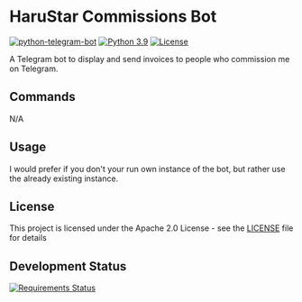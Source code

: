# HaruStar Commissions Bot

[![python-telegram-bot](https://img.shields.io/badge/python--telegram--bot-13.4.1-blue.svg)](https://python-telegram-bot.org/)
[![Python 3.9](https://img.shields.io/badge/python-3.9-blue.svg)](https://www.python.org/)
[![License](https://img.shields.io/github/license/haruyuki/PuddingCatBot.svg)](https://github.com/haruyuki/PuddingCatBot/blob/main/LICENSE)

A Telegram bot to display and send invoices to people who commission me on Telegram.

## Commands
N/A

## Usage
I would prefer if you don't your run own instance of the bot, but rather use the already existing instance.

## License
This project is licensed under the Apache 2.0 License - see the [LICENSE](LICENSE) file for details

## Development Status
[![Requirements Status](https://img.shields.io/requires/github/haruyuki/harustar-commissions-bot.svg)](https://requires.io/github/haruyuki/harustar-commissions-bot/requirements/?branch=main)
